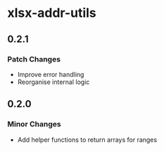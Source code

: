 # xlsx-addr-utils

## 0.2.1

### Patch Changes

- Improve error handling
- Reorganise internal logic

## 0.2.0

### Minor Changes

- Add helper functions to return arrays for ranges
